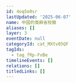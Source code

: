 ```yaml
---
id: 4oq5o0sr
lastUpdated: '2025-06-07'
name: 中国的类麻省校徽
aliases: []
layer: 3
eventDate: null
categoryId: cat_MXtv05QF
tagIds:
  - tag_fRp-FvBe
timelineEvents: []
relations: []
titledLinks: []
---
```


